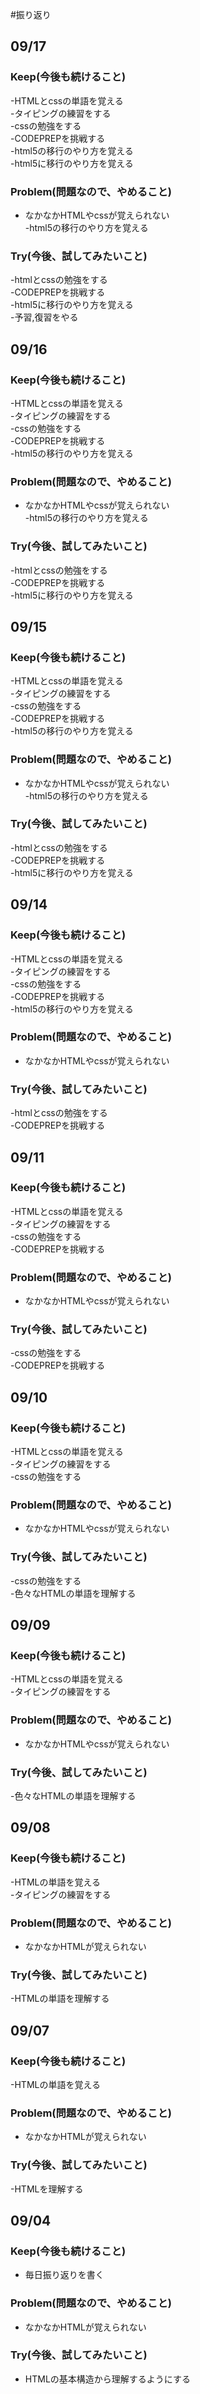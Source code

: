 #振り返り  
## 09/17  
  
### Keep(今後も続けること)  
  
-HTMLとcssの単語を覚える  
-タイピングの練習をする  
-cssの勉強をする  
-CODEPREPを挑戦する  
-html5の移行のやり方を覚える  
-html5に移行のやり方を覚える  
  
### Problem(問題なので、やめること)  
  
- なかなかHTMLやcssが覚えられない  
-html5の移行のやり方を覚える  
  
### Try(今後、試してみたいこと)  
-htmlとcssの勉強をする  
-CODEPREPを挑戦する  
-html5に移行のやり方を覚える  
-予習,復習をやる  
  
## 09/16  
  
### Keep(今後も続けること)  
  
-HTMLとcssの単語を覚える  
-タイピングの練習をする  
-cssの勉強をする  
-CODEPREPを挑戦する  
-html5の移行のやり方を覚える  
  
### Problem(問題なので、やめること)  
  
- なかなかHTMLやcssが覚えられない  
-html5の移行のやり方を覚える  
  
### Try(今後、試してみたいこと)  
-htmlとcssの勉強をする  
-CODEPREPを挑戦する  
-html5に移行のやり方を覚える  

## 09/15  
  
### Keep(今後も続けること)  
  
-HTMLとcssの単語を覚える  
-タイピングの練習をする  
-cssの勉強をする  
-CODEPREPを挑戦する  
-html5の移行のやり方を覚える  
  
### Problem(問題なので、やめること)  
  
- なかなかHTMLやcssが覚えられない  
-html5の移行のやり方を覚える  
  
### Try(今後、試してみたいこと)  
-htmlとcssの勉強をする  
-CODEPREPを挑戦する  
-html5に移行のやり方を覚える  
  
## 09/14  
  
### Keep(今後も続けること)  
  
-HTMLとcssの単語を覚える  
-タイピングの練習をする  
-cssの勉強をする  
-CODEPREPを挑戦する  
-html5の移行のやり方を覚える  
  
### Problem(問題なので、やめること)  
  
- なかなかHTMLやcssが覚えられない  
  
### Try(今後、試してみたいこと)  
-htmlとcssの勉強をする  
-CODEPREPを挑戦する  
## 09/11  
  
### Keep(今後も続けること)  
  
-HTMLとcssの単語を覚える  
-タイピングの練習をする  
-cssの勉強をする  
-CODEPREPを挑戦する  
  
### Problem(問題なので、やめること)  
  
- なかなかHTMLやcssが覚えられない  
  
### Try(今後、試してみたいこと)  
-cssの勉強をする  
-CODEPREPを挑戦する  
## 09/10  
  
### Keep(今後も続けること)  
  
-HTMLとcssの単語を覚える  
-タイピングの練習をする  
-cssの勉強をする  
  
### Problem(問題なので、やめること)  
  
- なかなかHTMLやcssが覚えられない  
  
### Try(今後、試してみたいこと)  
-cssの勉強をする  
-色々なHTMLの単語を理解する  
## 09/09  
  
### Keep(今後も続けること)  
  
-HTMLとcssの単語を覚える  
-タイピングの練習をする  
  
### Problem(問題なので、やめること)  
  
- なかなかHTMLやcssが覚えられない  
  
### Try(今後、試してみたいこと)  
  
-色々なHTMLの単語を理解する  
  
## 09/08  
  
### Keep(今後も続けること)  
  
-HTMLの単語を覚える  
-タイピングの練習をする  
  
### Problem(問題なので、やめること)  
  
- なかなかHTMLが覚えられない  
  
### Try(今後、試してみたいこと)  
  
-HTMLの単語を理解する  
  
## 09/07  
  
### Keep(今後も続けること)  
  
-HTMLの単語を覚える  
  
### Problem(問題なので、やめること)  
  
- なかなかHTMLが覚えられない  
  
### Try(今後、試してみたいこと)  
  
-HTMLを理解する  
  
## 09/04  
  
### Keep(今後も続けること)  
  
- 毎日振り返りを書く  
  
### Problem(問題なので、やめること)  
  
- なかなかHTMLが覚えられない  
  
### Try(今後、試してみたいこと)  
  
- HTMLの基本構造から理解するようにする  



